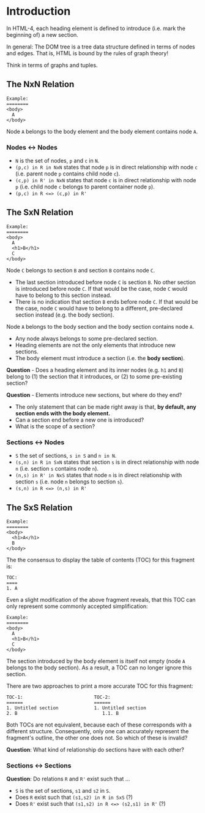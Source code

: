
<!-- ======================================================================= -->
# Introduction

In HTML-4, each heading element is defined to introduce
(i.e. mark the beginning of) a new section.

In general: The DOM tree is a tree data structure defined in terms of nodes and
edges. That is, HTML is bound by the rules of graph theory!

Think in terms of graphs and tuples.

<!-- ======================================================================= -->
## The NxN Relation

```
Example:
========
<body>
  A
</body>
```

Node `A` belongs to the body element and the body element contains node `A`.

### Nodes <-> Nodes

* `N` is the set of nodes, `p` and `c` in `N`.
* `(p,c) in R in NxN` states that node `p` is in direct relationship with 
  node `c` (i.e. parent node `p` contains child node `c`).
* `(c,p) in R' in NxN` states that node `c` is in direct relationship with
  node `p` (i.e. child node `c` belongs to parent container node `p`).
* `(p,c) in R <=> (c,p) in R'`

<!-- ======================================================================= -->
## The SxN Relation

```
Example:
========
<body>
  A
  <h1>B</h1>
  C
</body>
```

Node `C` belongs to section `B` and section `B` contains node `C`.

* The last section introduced before node `C` is section `B`. No other section
  is introduced before node `C`. If that would be the case, node `C` would have
  to belong to this section instead.
* There is no indication that section `B` ends before node `C`. If that would be
  the case, node `C` would have to belong to a different, pre-declared section
  instead (e.g. the body section).

Node `A` belongs to the body section and the body section contains node `A`.

* Any node always belongs to some pre-declared section.
* Heading elements are not the only elements that introduce new sections.
* The body element must introduce a section (i.e. the **body section**).

**Question** -
Does a heading element and its inner nodes (e.g. `h1` and `B`) belong to
(1) the section that it introduces, or (2) to some pre-existing section?

**Question** -
Elements introduce new sections, but where do they end?

* The only statement that can be made right away is that,
  **by default, any section ends with the body element.**
* Can a section end before a new one is introduced?
* What is the scope of a section?

### Sections <-> Nodes

* `S` the set of sections, `s in S` and `n in N`.
* `(s,n) in R in SxN` states that section `s` is in direct relationship with
  node `n` (i.e. section `s` contains node `n`).
* `(n,s) in R' in NxS` states that node `n` is in direct relationship with
  section `s` (i.e. node `n` belongs to section `s`).
* `(s,n) in R <=> (n,s) in R'`

<!-- ======================================================================= -->
## The SxS Relation

```
Example:
========
<body>
  <h1>A</h1>
  B
</body>
```

The the consensus to display the table of contents (TOC) for this fragment is:

```
TOC:
====
1. A
```

Even a slight modification of the above fragment reveals, that this TOC can only
represent some commonly accepted simplification:

```
Example:
========
<body>
  A
  <h1>B</h1>
  C
</body>
```

The section introduced by the body element is itself not empty (node `A` belongs
to the body section). As a result, a TOC can no longer ignore this section.

There are two approaches to print a more accurate TOC for this fragment:

```
TOC-1:                          TOC-2:
======                          ======
1. Untitled section             1. Untitled section
2. B                               1.1. B
```

Both TOCs are not equivalent, because each of these corresponds with a different
structure. Consequently, only one can accurately represent the fragment's
outline, the other one does not. So which of these is invalid?

**Question**:
What kind of relationship do sections have with each other?

### Sections <-> Sections

**Question**:
Do relations `R` and `R'` exist such that ...

* `S` is the set of sections, `s1` and `s2` in `S`.
* Does `R` exist such that `(s1,s2) in R in SxS` (?)
* Does `R'` exist such that `(s1,s2) in R <=> (s2,s1) in R'` (?)
